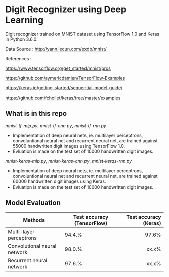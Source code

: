 # Digit Recognizer using Deep Learning

Digit recognizer trained on MNIST dataset using TensorFlow 1.0 and Keras in Python 3.6.0. 

Data Source : http://yann.lecun.com/exdb/mnist/

References : 

https://www.tensorflow.org/get_started/mnist/pros

https://github.com/aymericdamien/TensorFlow-Examples

https://keras.io/getting-started/sequential-model-guide/

https://github.com/fchollet/keras/tree/master/examples


## What is in this repo

*mnist-tf-mlp.py*, *mnist-tf-cnn.py*, *mnist-tf-rnn.py*

* Implementation of deep neural nets, ie. multilayer perceptrons, convoluntional neural net and recurrent neural net, are trained against 55000 handwritten digit images using TensorFlow 1.0.
* Evluation is made on the test set of 10000 handwritten digit images.


*mnist-keras-mlp.py*, *mnist-keras-cnn.py*, *mnist-keras-rnn.py*

* Implementation of deep neural nets, ie. multilayer perceptrons, convoluntional neural net and recurrent neural net, are trained against 60000 handwritten digit images using Keras.
* Evluation is made on the test set of 10000 handwritten digit images.



## Model Evaluation
| Methods                         |  Test accuracy (TensorFlow)  |  Test accuracy (Keras)  |
| ------------------------------- |------------------------------|------------------------:|
| Multi-layer perceptrons         |  94.4.%                      |  97.6%                  |
| Convolutional neural network    |  98.0.%                      |  xx.x%                  |
| Recurrent neural network        |  97.6.%                      |  xx.x%                  |

